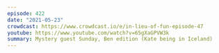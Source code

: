 ```yaml
---
episode: 422
date: "2021-05-23"
crowdcast: https://www.crowdcast.io/e/in-lieu-of-fun-episode-47
youtube: https://www.youtube.com/watch?v=65gXaGPVW3k
summary: Mystery guest Sunday, Ben edition (Kate being in Iceland)
---
```


